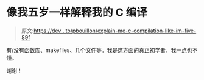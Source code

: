 # 像我五岁一样解释我的 C 编译

> 原文:[https://dev . to/pbouillon/explain-me-c-compilation-like-im-five-89f](https://dev.to/pbouillon/explain-me-c-compilation-like-im-five-89f)

有/没有函数库、makefiles、几个文件等。我是这方面的真正初学者，我一点也不懂。

谢谢！